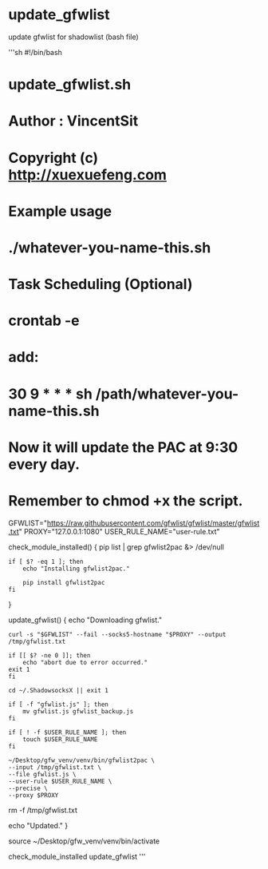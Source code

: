 # update_gfwlist
update gfwlist for shadowlist (bash file)

'''sh
#!/bin/bash
# update_gfwlist.sh
# Author : VincentSit
# Copyright (c) http://xuexuefeng.com
#
# Example usage
#
# ./whatever-you-name-this.sh
#
# Task Scheduling (Optional)
#
#	crontab -e
#
# add:
# 30 9 * * * sh /path/whatever-you-name-this.sh
#
# Now it will update the PAC at 9:30 every day.
#
# Remember to chmod +x the script.


GFWLIST="https://raw.githubusercontent.com/gfwlist/gfwlist/master/gfwlist.txt"
PROXY="127.0.0.1:1080"
USER_RULE_NAME="user-rule.txt"

check_module_installed()
{
	pip list | grep gfwlist2pac &> /dev/null

	if [ $? -eq 1 ]; then
		echo "Installing gfwlist2pac."

		pip install gfwlist2pac
	fi
}

update_gfwlist()
{
	echo "Downloading gfwlist."

	curl -s "$GFWLIST" --fail --socks5-hostname "$PROXY" --output /tmp/gfwlist.txt

	if [[ $? -ne 0 ]]; then
		echo "abort due to error occurred."
    exit 1
	fi

	cd ~/.ShadowsocksX || exit 1

	if [ -f "gfwlist.js" ]; then
		mv gfwlist.js gfwlist_backup.js
	fi

	if [ ! -f $USER_RULE_NAME ]; then
		touch $USER_RULE_NAME
	fi

	~/Desktop/gfw_venv/venv/bin/gfwlist2pac \
    --input /tmp/gfwlist.txt \
    --file gfwlist.js \
    --user-rule $USER_RULE_NAME \
    --precise \
    --proxy $PROXY

  rm -f /tmp/gfwlist.txt

  echo "Updated."
}

source ~/Desktop/gfw_venv/venv/bin/activate

check_module_installed
update_gfwlist
'''
